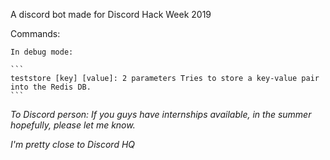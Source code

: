 A discord bot made for Discord Hack Week 2019

Commands:

    In debug mode:

    ```
    teststore [key] [value]: 2 parameters Tries to store a key-value pair into the Redis DB.
    ```


*To Discord person: If you guys have internships available, in the summer hopefully, please let me know.*

*I'm pretty close to Discord HQ*
